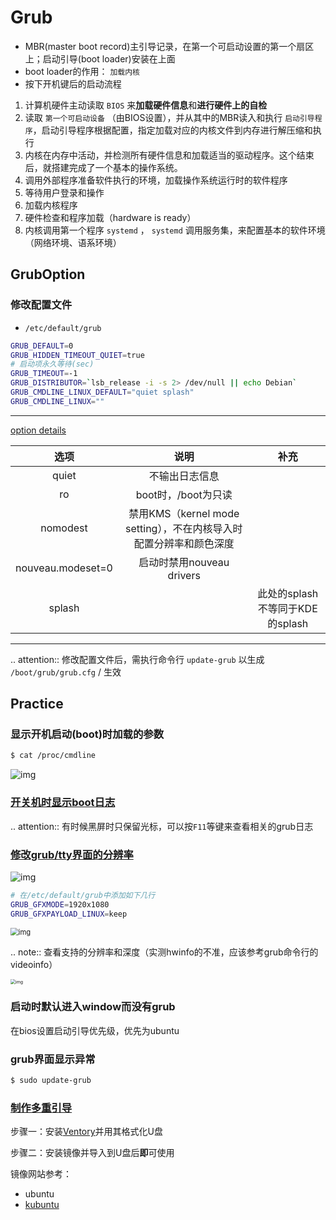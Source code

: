 # Grub

* MBR(master boot record)主引导记录，在第一个可启动设置的第一个扇区上；启动引导(boot loader)安装在上面
* boot loader的作用： `加载内核`
* 按下开机键后的启动流程

1. 计算机硬件主动读取 `BIOS` 来**加载硬件信息**和**进行硬件上的自检**
2. 读取 `第一个可启动设备` （由BIOS设置），并从其中的MBR读入和执行 `启动引导程序`，启动引导程序根据配置，指定加载对应的内核文件到内存进行解压缩和执行
3. 内核在内存中活动，并检测所有硬件信息和加载适当的驱动程序。这个结束后，就搭建完成了一个基本的操作系统。
4. 调用外部程序准备软件执行的环境，加载操作系统运行时的软件程序
5. 等待用户登录和操作
6. 加载内核程序
7. 硬件检查和程序加载（hardware is ready）
8. 内核调用第一个程序 `systemd` ， `systemd` 调用服务集，来配置基本的软件环境（网络环境、语系环境）

## GrubOption

### 修改配置文件

* `/etc/default/grub`

```bash
GRUB_DEFAULT=0
GRUB_HIDDEN_TIMEOUT_QUIET=true
# 启动项永久等待(sec)
GRUB_TIMEOUT=-1       
GRUB_DISTRIBUTOR=`lsb_release -i -s 2> /dev/null || echo Debian`
GRUB_CMDLINE_LINUX_DEFAULT="quiet splash"
GRUB_CMDLINE_LINUX=""
```

---

[option details](https://askubuntu.com/questions/716957/what-do-the-nomodeset-quiet-and-splash-kernel-parameters-mean)

|       选项        |                             说明                             |              补充               |
| :---------------: | :----------------------------------------------------------: | :-----------------------------: |
|       quiet       |                        不输出日志信息                        |                                 |
|        ro         |                     boot时，/boot为只读                      |                                 |
|     nomodest      | 禁用KMS（kernel mode setting），不在内核导入时配置分辨率和颜色深度 |                                 |
| nouveau.modeset=0 |                  启动时禁用nouveau drivers                   |                                 |
|      splash       |                                                              | 此处的splash不等同于KDE的splash |

---

.. attention:: 修改配置文件后，需执行命令行 ``update-grub`` 以生成 ``/boot/grub/grub.cfg`` / 生效

## Practice

### 显示开机启动(boot)时加载的参数

```bash
$ cat /proc/cmdline
```

![img](https://natsu-akatsuki.oss-cn-guangzhou.aliyuncs.com/img/OAszWAD2imR7ZbMI.png!thumbnail)

### [开关机时显示boot日志](https://itectec.com/ubuntu/ubuntu-how-to-enable-boot-messages-to-be-printed-on-screen-during-boot-up/)

.. attention:: 有时候黑屏时只保留光标，可以按``F11``等键来查看相关的grub日志

### [修改grub/tty界面的分辨率](https://wiki.archlinux.org/title/GRUB/Tips_and_tricks#Setting_the_framebuffer_resolution)

![img](https://natsu-akatsuki.oss-cn-guangzhou.aliyuncs.com/img/QqOPCOHKD7D4af68.png!thumbnail)

```bash
# 在/etc/default/grub中添加如下几行
GRUB_GFXMODE=1920x1080 
GRUB_GFXPAYLOAD_LINUX=keep
```

<img src="https://natsu-akatsuki.oss-cn-guangzhou.aliyuncs.com/img/wP1h8CkXV812by7G.png!thumbnail" alt="img" style="zoom:80%;" />

.. note:: 查看支持的分辨率和深度（实测hwinfo的不准，应该参考grub命令行的videoinfo）

<img src="https://natsu-akatsuki.oss-cn-guangzhou.aliyuncs.com/img/CTWAJIEnWOpfT104.jpg!thumbnail" alt="img" style="zoom: 50%;" />

### 启动时默认进入window而没有grub

在bios设置启动引导优先级，优先为ubuntu

### grub界面显示异常

```bash
$ sudo update-grub
```

### [制作多重引导](https://www.linuxbabe.com/apps/create-multiboot-usb-linux-windows-iso)

步骤一：安装[Ventory](https://github.com/ventoy/Ventoy/releases)并用其格式化U盘

步骤二：安装镜像并导入到U盘后**即**可使用

镜像网站参考：

* ubuntu
* [kubuntu](https://kubuntu.org/getkubuntu/)
